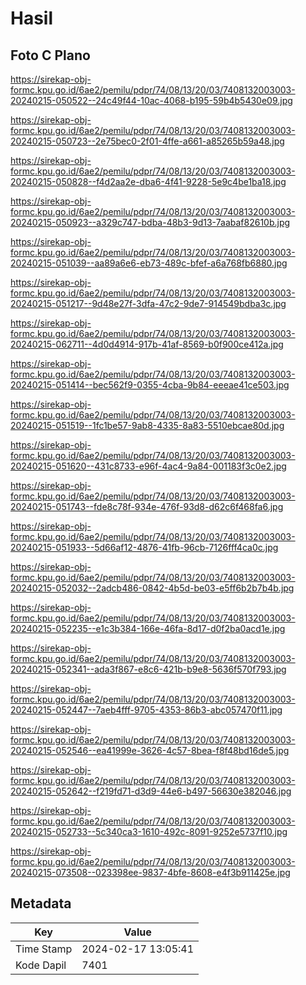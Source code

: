 # Hasil

## Foto C Plano

https://sirekap-obj-formc.kpu.go.id/6ae2/pemilu/pdpr/74/08/13/20/03/7408132003003-20240215-050522--24c49f44-10ac-4068-b195-59b4b5430e09.jpg

https://sirekap-obj-formc.kpu.go.id/6ae2/pemilu/pdpr/74/08/13/20/03/7408132003003-20240215-050723--2e75bec0-2f01-4ffe-a661-a85265b59a48.jpg

https://sirekap-obj-formc.kpu.go.id/6ae2/pemilu/pdpr/74/08/13/20/03/7408132003003-20240215-050828--f4d2aa2e-dba6-4f41-9228-5e9c4be1ba18.jpg

https://sirekap-obj-formc.kpu.go.id/6ae2/pemilu/pdpr/74/08/13/20/03/7408132003003-20240215-050923--a329c747-bdba-48b3-9d13-7aabaf82610b.jpg

https://sirekap-obj-formc.kpu.go.id/6ae2/pemilu/pdpr/74/08/13/20/03/7408132003003-20240215-051039--aa89a6e6-eb73-489c-bfef-a6a768fb6880.jpg

https://sirekap-obj-formc.kpu.go.id/6ae2/pemilu/pdpr/74/08/13/20/03/7408132003003-20240215-051217--9d48e27f-3dfa-47c2-9de7-914549bdba3c.jpg

https://sirekap-obj-formc.kpu.go.id/6ae2/pemilu/pdpr/74/08/13/20/03/7408132003003-20240215-062711--4d0d4914-917b-41af-8569-b0f900ce412a.jpg

https://sirekap-obj-formc.kpu.go.id/6ae2/pemilu/pdpr/74/08/13/20/03/7408132003003-20240215-051414--bec562f9-0355-4cba-9b84-eeeae41ce503.jpg

https://sirekap-obj-formc.kpu.go.id/6ae2/pemilu/pdpr/74/08/13/20/03/7408132003003-20240215-051519--1fc1be57-9ab8-4335-8a83-5510ebcae80d.jpg

https://sirekap-obj-formc.kpu.go.id/6ae2/pemilu/pdpr/74/08/13/20/03/7408132003003-20240215-051620--431c8733-e96f-4ac4-9a84-001183f3c0e2.jpg

https://sirekap-obj-formc.kpu.go.id/6ae2/pemilu/pdpr/74/08/13/20/03/7408132003003-20240215-051743--fde8c78f-934e-476f-93d8-d62c6f468fa6.jpg

https://sirekap-obj-formc.kpu.go.id/6ae2/pemilu/pdpr/74/08/13/20/03/7408132003003-20240215-051933--5d66af12-4876-41fb-96cb-7126fff4ca0c.jpg

https://sirekap-obj-formc.kpu.go.id/6ae2/pemilu/pdpr/74/08/13/20/03/7408132003003-20240215-052032--2adcb486-0842-4b5d-be03-e5ff6b2b7b4b.jpg

https://sirekap-obj-formc.kpu.go.id/6ae2/pemilu/pdpr/74/08/13/20/03/7408132003003-20240215-052235--e1c3b384-166e-46fa-8d17-d0f2ba0acd1e.jpg

https://sirekap-obj-formc.kpu.go.id/6ae2/pemilu/pdpr/74/08/13/20/03/7408132003003-20240215-052341--ada3f867-e8c6-421b-b9e8-5636f570f793.jpg

https://sirekap-obj-formc.kpu.go.id/6ae2/pemilu/pdpr/74/08/13/20/03/7408132003003-20240215-052447--7aeb4fff-9705-4353-86b3-abc057470f11.jpg

https://sirekap-obj-formc.kpu.go.id/6ae2/pemilu/pdpr/74/08/13/20/03/7408132003003-20240215-052546--ea41999e-3626-4c57-8bea-f8f48bd16de5.jpg

https://sirekap-obj-formc.kpu.go.id/6ae2/pemilu/pdpr/74/08/13/20/03/7408132003003-20240215-052642--f219fd71-d3d9-44e6-b497-56630e382046.jpg

https://sirekap-obj-formc.kpu.go.id/6ae2/pemilu/pdpr/74/08/13/20/03/7408132003003-20240215-052733--5c340ca3-1610-492c-8091-9252e5737f10.jpg

https://sirekap-obj-formc.kpu.go.id/6ae2/pemilu/pdpr/74/08/13/20/03/7408132003003-20240215-073508--023398ee-9837-4bfe-8608-e4f3b911425e.jpg


## Metadata

| Key        | Value               |
| ---------- | ------------------- |
| Time Stamp | 2024-02-17 13:05:41 |
| Kode Dapil | 7401                |



